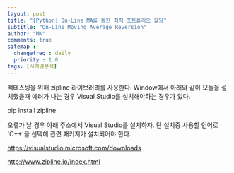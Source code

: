 ```yaml
---
layout: post
title: "[Python] On-Line MA를 통한 최적 포트폴리오 할당"
subtitle: "On-Line Moving Average Reversion"
author: "MK"
comments: true
sitemap :
  changefreq : daily
  priority : 1.0
tags: [시계열분석]
---
```




백테스팅을 위해 zipline 라이브러리를 사용한다.
Window에서 아래와 같이 모듈을 설치했을때 에러가 나는 경우 Visual Studio를 설치해야하는 경우가 있다.

pip install zipline

오류가 날 경우 아래 주소에서 Visual Studio를 설치하자. 단 설치중 사용할 언어로 'C++'을 선택해 관련 패키지가 설치되어야 한다.

https://visualstudio.microsoft.com/downloads











http://www.zipline.io/index.html
